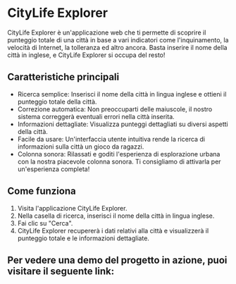 # CityLife Explorer

CityLife Explorer è un'applicazione web che ti permette di scoprire il punteggio totale di una città in base a vari indicatori come l'inquinamento, la velocità di Internet, la tolleranza ed altro ancora. Basta inserire il nome della città in inglese, e CityLife Explorer si occupa del resto!

## Caratteristiche principali

- Ricerca semplice: Inserisci il nome della città in lingua inglese e ottieni il punteggio totale della città.
- Correzione automatica: Non preoccuparti delle maiuscole, il nostro sistema correggerà eventuali errori nella città inserita.
- Informazioni dettagliate: Visualizza punteggi dettagliati su diversi aspetti della città.
- Facile da usare: Un'interfaccia utente intuitiva rende la ricerca di informazioni sulla città un gioco da ragazzi.
- Colonna sonora: Rilassati e goditi l'esperienza di esplorazione urbana con la nostra piacevole colonna sonora. Ti consigliamo di attivarla per un'esperienza completa!

## Come funziona

1. Visita l'applicazione CityLife Explorer.
2. Nella casella di ricerca, inserisci il nome della città in lingua inglese.
3. Fai clic su "Cerca".
4. CityLife Explorer recupererà i dati relativi alla città e visualizzerà il punteggio totale e le informazioni dettagliate.

## Per vedere una demo del progetto in azione, puoi visitare il seguente link:

